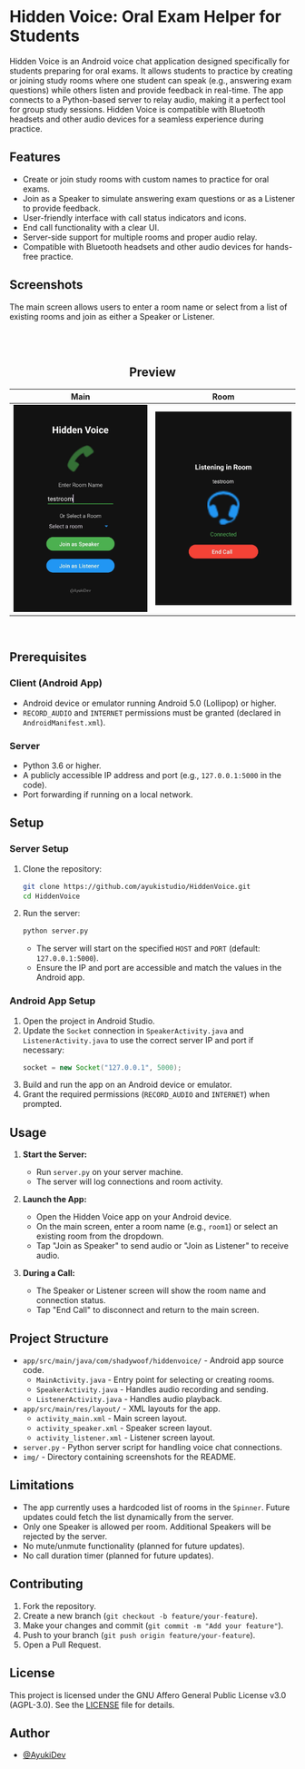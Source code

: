 # Hidden Voice: Oral Exam Helper for Students

Hidden Voice is an Android voice chat application designed specifically for students preparing for oral exams. It allows students to practice by creating or joining study rooms where one student can speak (e.g., answering exam questions) while others listen and provide feedback in real-time. The app connects to a Python-based server to relay audio, making it a perfect tool for group study sessions. Hidden Voice is compatible with Bluetooth headsets and other audio devices for a seamless experience during practice.

## Features
- Create or join study rooms with custom names to practice for oral exams.
- Join as a Speaker to simulate answering exam questions or as a Listener to provide feedback.
- User-friendly interface with call status indicators and icons.
- End call functionality with a clear UI.
- Server-side support for multiple rooms and proper audio relay.
- Compatible with Bluetooth headsets and other audio devices for hands-free practice.

## Screenshots

The main screen allows users to enter a room name or select from a list of existing rooms and join as either a Speaker or Listener.

<br /><br />
<h2 align="center">Preview</h2>

Main             |  Room
:-------------------------:|:-------------------------:
<img src="https://raw.githubusercontent.com/ayukistudio/HiddenVoice/refs/heads/main/img/1.jpg" width="700">  |  <img src="https://raw.githubusercontent.com/ayukistudio/HiddenVoice/refs/heads/main/img/2.jpg" width="700">

<br />

## Prerequisites

### Client (Android App)
- Android device or emulator running Android 5.0 (Lollipop) or higher.
- `RECORD_AUDIO` and `INTERNET` permissions must be granted (declared in `AndroidManifest.xml`).

### Server
- Python 3.6 or higher.
- A publicly accessible IP address and port (e.g., `127.0.0.1:5000` in the code).
- Port forwarding if running on a local network.

## Setup

### Server Setup
1. Clone the repository:
   ```bash
   git clone https://github.com/ayukistudio/HiddenVoice.git
   cd HiddenVoice
   ```
2. Run the server:
   ```bash
   python server.py
   ```
   - The server will start on the specified `HOST` and `PORT` (default: `127.0.0.1:5000`).
   - Ensure the IP and port are accessible and match the values in the Android app.

### Android App Setup
1. Open the project in Android Studio.
2. Update the `Socket` connection in `SpeakerActivity.java` and `ListenerActivity.java` to use the correct server IP and port if necessary:
   ```java
   socket = new Socket("127.0.0.1", 5000);
   ```
3. Build and run the app on an Android device or emulator.
4. Grant the required permissions (`RECORD_AUDIO` and `INTERNET`) when prompted.

## Usage
1. **Start the Server:**
   - Run `server.py` on your server machine.
   - The server will log connections and room activity.

2. **Launch the App:**
   - Open the Hidden Voice app on your Android device.
   - On the main screen, enter a room name (e.g., `room1`) or select an existing room from the dropdown.
   - Tap "Join as Speaker" to send audio or "Join as Listener" to receive audio.

3. **During a Call:**
   - The Speaker or Listener screen will show the room name and connection status.
   - Tap "End Call" to disconnect and return to the main screen.

## Project Structure
- `app/src/main/java/com/shadywoof/hiddenvoice/` - Android app source code.
  - `MainActivity.java` - Entry point for selecting or creating rooms.
  - `SpeakerActivity.java` - Handles audio recording and sending.
  - `ListenerActivity.java` - Handles audio playback.
- `app/src/main/res/layout/` - XML layouts for the app.
  - `activity_main.xml` - Main screen layout.
  - `activity_speaker.xml` - Speaker screen layout.
  - `activity_listener.xml` - Listener screen layout.
- `server.py` - Python server script for handling voice chat connections.
- `img/` - Directory containing screenshots for the README.

## Limitations
- The app currently uses a hardcoded list of rooms in the `Spinner`. Future updates could fetch the list dynamically from the server.
- Only one Speaker is allowed per room. Additional Speakers will be rejected by the server.
- No mute/unmute functionality (planned for future updates).
- No call duration timer (planned for future updates).

## Contributing
1. Fork the repository.
2. Create a new branch (`git checkout -b feature/your-feature`).
3. Make your changes and commit (`git commit -m "Add your feature"`).
4. Push to your branch (`git push origin feature/your-feature`).
5. Open a Pull Request.

## License
This project is licensed under the GNU Affero General Public License v3.0 (AGPL-3.0). See the [LICENSE](LICENSE) file for details.

## Author
- [@AyukiDev](https://github.com/ayukistudio)